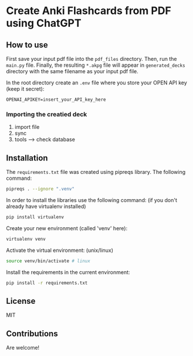# Create Anki Flashcards from PDF using ChatGPT


## How to use

First save your input pdf file into the `pdf_files` directory.
Then, run the `main.py` file.
Finally, the resulting `*.akpg` file will appear in `generated_decks` directory with the same filename as your input pdf file.

In the root directory create an `.env` file where you store your OPEN API key (keep it secret):
```
OPENAI_APIKEY=insert_your_API_key_here
```

### Importing the creatied deck

1. import file
2. sync
3. tools --> check database

## Installation

The `requirements.txt` file was created using pipreqs library. The following command:
```bash
pipreqs . --ignore ".venv" 
```

In order to install the libraries use the following command: (if you don't already have virtualenv installed)
```bash
pip install virtualenv 
```


Create your new environment (called 'venv' here):
```bash
virtualenv venv
```

Activate the virtual environment: (unix/linux)
```bash
source venv/bin/activate # linux
```

Install the requirements in the current environment:
```bash
pip install -r requirements.txt 
```


## License
MIT

## Contributions
Are welcome!
